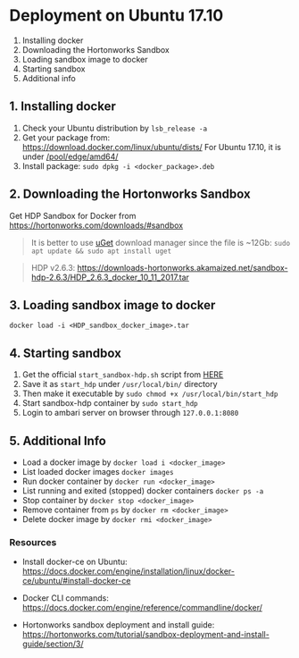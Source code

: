 # Deployment on Ubuntu 17.10
1. Installing docker
2. Downloading the Hortonworks Sandbox
3. Loading sandbox image to docker
4. Starting sandbox
5. Additional info

## 1. Installing docker
1. Check your Ubuntu distribution by `lsb_release -a`
2. Get your package from: https://download.docker.com/linux/ubuntu/dists/ For Ubuntu 17.10, it is under [/pool/edge/amd64/](https://download.docker.com/linux/ubuntu/dists/artful/pool/edge/amd64/)
3. Install package: `sudo dpkg -i <docker_package>.deb`

## 2. Downloading the Hortonworks Sandbox
Get HDP Sandbox for Docker from https://hortonworks.com/downloads/#sandbox

> It is better to use [uGet](http://ugetdm.com/) download manager since the file is ~12Gb: `sudo apt update && sudo apt install uget`

> HDP v2.6.3: https://downloads-hortonworks.akamaized.net/sandbox-hdp-2.6.3/HDP_2.6.3_docker_10_11_2017.tar

## 3. Loading sandbox image to docker

`docker load -i <HDP_sandbox_docker_image>.tar`

## 4. Starting sandbox
1. Get the official `start_sandbox-hdp.sh` script from [HERE](https://raw.githubusercontent.com/hortonworks/data-tutorials/master/tutorials/hdp/sandbox-deployment-and-install-guide/assets/start_sandbox-hdp.sh)
2. Save it as `start_hdp` under `/usr/local/bin/` directory
3. Then make it executable by `sudo chmod +x /usr/local/bin/start_hdp`
4. Start sandbox-hdp container by `sudo start_hdp`
5. Login to ambari server on browser through `127.0.0.1:8080`

## 5. Additional Info
* Load a docker image by `docker load i <docker_image>`
* List loaded docker images `docker images`
* Run docker container by `docker run <docker_image>`
* List running and exited (stopped) docker containers `docker ps -a`
* Stop container by `docker stop <docker_image>`
* Remove container from `ps` by `docker rm <docker_image>`
* Delete docker image by `docker rmi <docker_image>`

### Resources
* Install docker-ce on Ubuntu: https://docs.docker.com/engine/installation/linux/docker-ce/ubuntu/#install-docker-ce

* Docker CLI commands: https://docs.docker.com/engine/reference/commandline/docker/

* Hortonworks sandbox deployment and install guide: https://hortonworks.com/tutorial/sandbox-deployment-and-install-guide/section/3/

